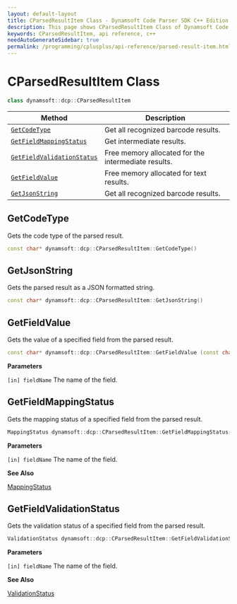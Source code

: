 ```yaml
---
layout: default-layout
title: CParsedResultItem Class - Dynamsoft Code Parser SDK C++ Edition API Reference
description: This page shows CParsedResultItem Class of Dynamsoft Code Parser SDK C++ Edition.
keywords: CParsedResultItem, api reference, c++
needAutoGenerateSidebar: true
permalink: /programming/cplusplus/api-reference/parsed-result-item.html
---
```



# CParsedResultItem Class

```cpp
class dynamsoft::dcp::CParsedResultItem
```

  | Method               | Description |
  |----------------------|-------------|
  | [`GetCodeType`](#getcodetype) | Get all recognized barcode results. |
  | [`GetFieldMappingStatus`](#getfieldmappingstatus) | Get intermediate results. |
  | [`GetFieldValidationStatus`](#getfieldvalidationstatus) | Free memory allocated for the intermediate results. |
  | [`GetFieldValue`](#getfieldvalue) | Free memory allocated for text results. |
  | [`GetJsonString`](#getjsonstring) | Get all recognized barcode results. |
  
## GetCodeType

Gets the code type of the parsed result.

```cpp
const char* dynamsoft::dcp::CParsedResultItem::GetCodeType()
```

## GetJsonString

Gets the parsed result as a JSON formatted string.

```cpp
const char* dynamsoft::dcp::CParsedResultItem::GetJsonString()
```

## GetFieldValue

Gets the value of a specified field from the parsed result.

```cpp
const char* dynamsoft::dcp::CParsedResultItem::GetFieldValue (const char* fieldName)
```

**Parameters**

`[in] fieldName` The name of the field.

## GetFieldMappingStatus

Gets the mapping status of a specified field from the parsed result.

```cpp
MappingStatus dynamsoft::dcp::CParsedResultItem::GetFieldMappingStatus(const char* fieldName)
```

**Parameters**

`[in] fieldName` The name of the field.

**See Also**

[MappingStatus]({{site.cpp_enum}}mapping-status.html)

## GetFieldValidationStatus

Gets the validation status of a specified field from the parsed result.

```cpp
ValidationStatus dynamsoft::dcp::CParsedResultItem::GetFieldValidationStatus(const char* fieldName)
```

**Parameters**

`[in] fieldName` The name of the field.

**See Also**

[ValidationStatus]({{site.cpp_enum}}validation-status.html)
